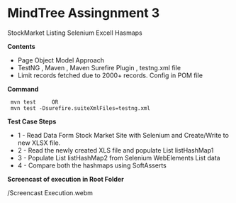 # MindTree Assingnment 3
StockMarket Listing Selenium Excell Hasmaps

**Contents**
- Page Object Model Approach
- TestNG , Maven , Maven Surefire Plugin , testng.xml file
- Limit records fetched due to 2000+ records. Config in POM file

**Command**
```
 mvn test     OR
 mvn test -Dsurefire.suiteXmlFiles=testng.xml
```

**Test Case Steps**
- 1 - Read Data Form Stock Market Site with Selenium and Create/Write to new XLSX file.
- 2 - Read the newly created XLS file and populate List<Hashmap> listHashMap1
- 3 - Populate List<Hashmap> listHashMap2 from Selenium WebElements List data
- 4 - Compare both the hashmaps using SoftAsserts


**Screencast of execution in Root Folder**

/Screencast Execution.webm